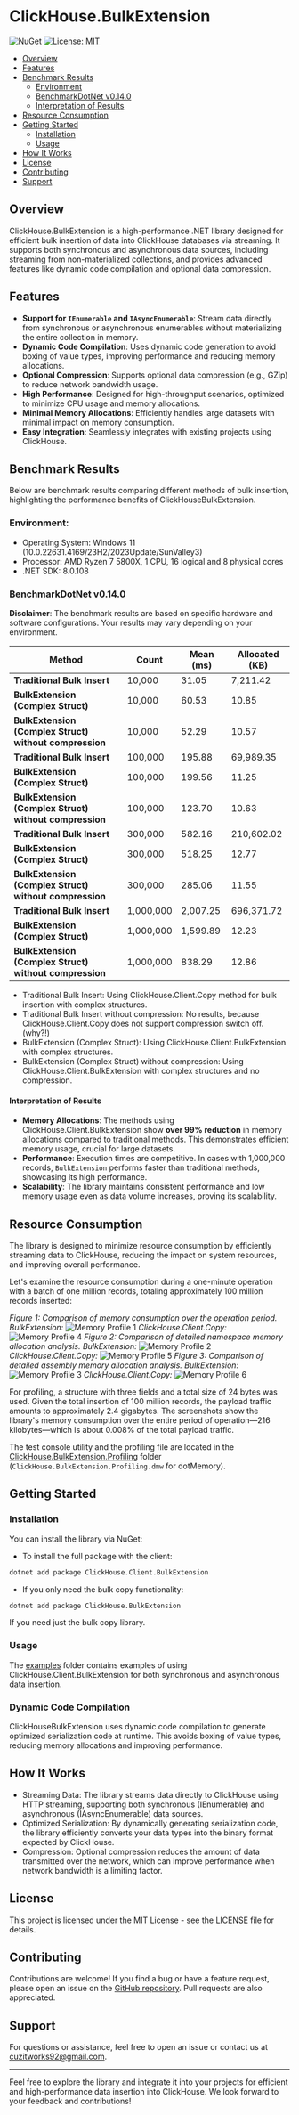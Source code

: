 # ClickHouse.BulkExtension

[![NuGet](https://img.shields.io/nuget/v/ClickHouse.BulkExtension.svg)](https://www.nuget.org/packages/ClickHouse.BulkExtension/)
[![License: MIT](https://img.shields.io/badge/License-MIT-blue.svg)](LICENSE)

- [Overview](#overview)
- [Features](#features)
- [Benchmark Results](#benchmark-results)
    - [Environment](#environment)
    - [BenchmarkDotNet v0.14.0](#benchmarkdotnet-v0140)
    - [Interpretation of Results](#interpretation-of-results)
- [Resource Consumption](#resource-consumption)
- [Getting Started](#getting-started)
    - [Installation](#installation)
    - [Usage](#usage)
- [How It Works](#how-it-works)
- [License](#license)
- [Contributing](#contributing)
- [Support](#support)

## Overview
ClickHouse.BulkExtension is a high-performance .NET library designed for efficient bulk insertion of data into ClickHouse databases via streaming. It supports both synchronous and asynchronous data sources, including streaming from non-materialized collections, and provides advanced features like dynamic code compilation and optional data compression.

## Features

- **Support for `IEnumerable` and `IAsyncEnumerable`**: Stream data directly from synchronous or asynchronous enumerables without materializing the entire collection in memory.
- **Dynamic Code Compilation**: Uses dynamic code generation to avoid boxing of value types, improving performance and reducing memory allocations.
- **Optional Compression**: Supports optional data compression (e.g., GZip) to reduce network bandwidth usage.
- **High Performance**: Designed for high-throughput scenarios, optimized to minimize CPU usage and memory allocations.
- **Minimal Memory Allocations**: Efficiently handles large datasets with minimal impact on memory consumption.
- **Easy Integration**: Seamlessly integrates with existing projects using ClickHouse.

## Benchmark Results
Below are benchmark results comparing different methods of bulk insertion, highlighting the performance benefits of ClickHouseBulkExtension.

### Environment:
- Operating System: Windows 11 (10.0.22631.4169/23H2/2023Update/SunValley3)
- Processor: AMD Ryzen 7 5800X, 1 CPU, 16 logical and 8 physical cores
- .NET SDK: 8.0.108

### BenchmarkDotNet v0.14.0

**Disclaimer**: The benchmark results are based on specific hardware and software configurations. Your results may vary depending on your environment.

| Method                                                  | Count     | Mean (ms)  | Allocated (KB) |
|---------------------------------------------------------|-----------|------------|----------------|
| **Traditional Bulk Insert**                             | 10,000    | 31.05      | 7,211.42       |
| **BulkExtension (Complex Struct)**                      | 10,000    | 60.53      | 10.85          |
| **BulkExtension (Complex Struct) without compression**  | 10,000    | 52.29      | 10.57          |
| **Traditional Bulk Insert**                             | 100,000   | 195.88     | 69,989.35      |
| **BulkExtension (Complex Struct)**                      | 100,000   | 199.56     | 11.25          |
| **BulkExtension (Complex Struct) without compression**  | 100,000   | 123.70     | 10.63          |
| **Traditional Bulk Insert**                             | 300,000   | 582.16     | 210,602.02     |
| **BulkExtension (Complex Struct)**                      | 300,000   | 518.25     | 12.77          |
| **BulkExtension (Complex Struct) without compression**  | 300,000   | 285.06     | 11.55          |
| **Traditional Bulk Insert**                             | 1,000,000 | 2,007.25   | 696,371.72     |
| **BulkExtension (Complex Struct)**                      | 1,000,000 | 1,599.89   | 12.23          |
| **BulkExtension (Complex Struct) without compression**  | 1,000,000 | 838.29     | 12.86          |

- Traditional Bulk Insert: Using ClickHouse.Client.Copy method for bulk insertion with complex structures.
- Traditional Bulk Insert without compression: No results, because ClickHouse.Client.Copy does not support compression switch off. (why?!)
- BulkExtension (Complex Struct): Using ClickHouse.Client.BulkExtension with complex structures.
- BulkExtension (Complex Struct) without compression: Using ClickHouse.Client.BulkExtension with complex structures and no compression. 

#### Interpretation of Results

- **Memory Allocations**: The methods using ClickHouse.Client.BulkExtension show **over 99% reduction** in memory allocations compared to traditional methods. This demonstrates efficient memory usage, crucial for large datasets.
- **Performance**: Execution times are competitive. In cases with 1,000,000 records, `BulkExtension` performs faster than traditional methods, showcasing its high performance.
- **Scalability**: The library maintains consistent performance and low memory usage even as data volume increases, proving its scalability.

## Resource Consumption

The library is designed to minimize resource consumption by efficiently streaming data to ClickHouse, reducing the impact on system resources, and improving overall performance.

Let's examine the resource consumption during a one-minute operation with a batch of one million records, totaling approximately 100 million records inserted:

*Figure 1: Comparison of memory consumption over the operation period.*
*BulkExtension:*
![Memory Profile 1](https://github.com/Gagarin23/ClickHouse.Client.BulkExtension/blob/main/examples/ClickHouse.BulkExtension.Profiling/memprof_1.png)
*ClickHouse.Client.Copy:*
![Memory Profile 4](https://github.com/Gagarin23/ClickHouse.Client.BulkExtension/blob/main/examples/ClickHouse.BulkExtension.Profiling/memprof_4.png)
*Figure 2: Comparison of detailed namespace memory allocation analysis.*
*BulkExtension:*
![Memory Profile 2](https://github.com/Gagarin23/ClickHouse.Client.BulkExtension/blob/main/examples/ClickHouse.BulkExtension.Profiling/memprof_2.png)
*ClickHouse.Client.Copy:*
![Memory Profile 5](https://github.com/Gagarin23/ClickHouse.Client.BulkExtension/blob/main/examples/ClickHouse.BulkExtension.Profiling/memprof_5.png)
*Figure 3: Comparison of detailed assembly memory allocation analysis.*
*BulkExtension:*
![Memory Profile 3](https://github.com/Gagarin23/ClickHouse.Client.BulkExtension/blob/main/examples/ClickHouse.BulkExtension.Profiling/memprof_3.png)
*ClickHouse.Client.Copy:*
![Memory Profile 6](https://github.com/Gagarin23/ClickHouse.Client.BulkExtension/blob/main/examples/ClickHouse.BulkExtension.Profiling/memprof_6.png)

For profiling, a structure with three fields and a total size of 24 bytes was used. Given the total insertion of 100 million records, the payload traffic amounts to approximately 2.4 gigabytes. The screenshots show the library's memory consumption over the entire period of operation—216 kilobytes—which is about 0.008% of the total payload traffic.

The test console utility and the profiling file are located in the [ClickHouse.BulkExtension.Profiling](https://github.com/Gagarin23/ClickHouse.Client.BulkExtension/tree/main/examples/ClickHouse.BulkExtension.Profiling) folder (`ClickHouse.BulkExtension.Profiling.dmw` for dotMemory).

## Getting Started

### Installation

You can install the library via NuGet:

- To install the full package with the client:

```bash
dotnet add package ClickHouse.Client.BulkExtension
```
- If you only need the bulk copy functionality:
```bash
dotnet add package ClickHouse.BulkExtension
```
If you need just the bulk copy library.

### Usage
The [examples](https://github.com/Gagarin23/ClickHouse.Client.BulkExtension/tree/main/examples) folder contains examples of using ClickHouse.Client.BulkExtension for both synchronous and asynchronous data insertion.

### Dynamic Code Compilation
ClickHouseBulkExtension uses dynamic code compilation to generate optimized serialization code at runtime. This avoids boxing of value types, reducing memory allocations and improving performance.

## How It Works
- Streaming Data: The library streams data directly to ClickHouse using HTTP streaming, supporting both synchronous (IEnumerable) and asynchronous (IAsyncEnumerable) data sources.
- Optimized Serialization: By dynamically generating serialization code, the library efficiently converts your data types into the binary format expected by ClickHouse.
- Compression: Optional compression reduces the amount of data transmitted over the network, which can improve performance when network bandwidth is a limiting factor.

## License

This project is licensed under the MIT License - see the [LICENSE](LICENSE) file for details.

## Contributing

Contributions are welcome! If you find a bug or have a feature request, please open an issue on the [GitHub repository](https://github.com/Gagarin23/ClickHouse.Client.BulkExtension). Pull requests are also appreciated.

## Support

For questions or assistance, feel free to open an issue or contact us at [cuzitworks92@gmail.com](mailto:cuzitworks92@gmail.com).

---

Feel free to explore the library and integrate it into your projects for efficient and high-performance data insertion into ClickHouse. We look forward to your feedback and contributions!


